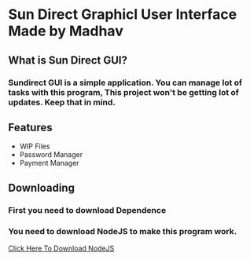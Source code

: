 # Sun Direct Graphicl User Interface Made by Madhav

## What is Sun Direct GUI?

### Sundirect GUI is a simple application. You can manage lot of tasks with this program, This project won't be getting lot of updates. Keep that in mind.

## Features

* WIP Files
* Password Manager
* Payment Manager

## Downloading 

### First you need to download Dependence

### You need to download NodeJS to make this program work.

[Click Here To Download NodeJS]()